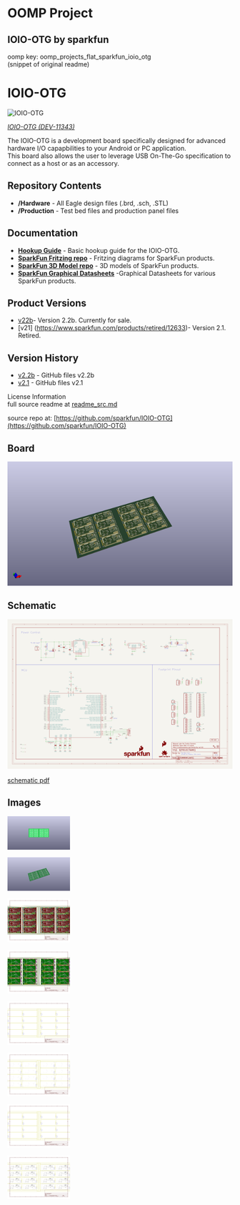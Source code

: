 # OOMP Project  
## IOIO-OTG  by sparkfun  
  
oomp key: oomp_projects_flat_sparkfun_ioio_otg  
(snippet of original readme)  
  
IOIO-OTG  
========  
  
![IOIO-OTG](https://cdn.sparkfun.com//assets/parts/1/0/9/8/3/13613-01.jpg)  
  
[*IOIO-OTG (DEV-11343)*](https://www.sparkfun.com/products/11343)  
  
The IOIO-OTG is a development board specifically designed for advanced hardware I/O capapbilities to your Android or PC application.  
This board also allows the user to leverage USB On-The-Go specification to connect as a host or as an accessory.   
  
Repository Contents  
-------------------  
* **/Hardware** - All Eagle design files (.brd, .sch, .STL)  
* **/Production** - Test bed files and production panel files  
  
Documentation  
--------------  
  
* **[Hookup Guide](https://learn.sparkfun.com/tutorials/ioio-otg-hookup-guide)** - Basic hookup guide for the IOIO-OTG.  
* **[SparkFun Fritzing repo](https://github.com/sparkfun/Fritzing_Parts)** - Fritzing diagrams for SparkFun products.  
* **[SparkFun 3D Model repo](https://github.com/sparkfun/3D_Models)** - 3D models of SparkFun products.   
* **[SparkFun Graphical Datasheets](https://github.com/sparkfun/Graphical_Datasheets)** -Graphical Datasheets for various SparkFun products.  
  
Product Versions  
----------------  
* [v22b](https://www.sparkfun.com/products/13613)- Version 2.2b. Currently for sale.  
* [v21] (https://www.sparkfun.com/products/retired/12633)- Version 2.1. Retired.  
  
Version History  
---------------  
* [v2.2b](https://github.com/sparkfun/IOIO-OTG/tree/V_2.2b) - GitHub files v2.2b  
* [v2.1](https://github.com/sparkfun/IOIO-OTG/tree/V_2.1) - GitHub files v2.1  
  
License Information  
  full source readme at [readme_src.md](readme_src.md)  
  
source repo at: [https://github.com/sparkfun/IOIO-OTG](https://github.com/sparkfun/IOIO-OTG)  
## Board  
  
[![working_3d.png](working_3d_600.png)](working_3d.png)  
## Schematic  
  
[![working_schematic.png](working_schematic_600.png)](working_schematic.png)  
  
[schematic pdf](working_schematic.pdf)  
## Images  
  
[![working_3D_bottom.png](working_3D_bottom_140.png)](working_3D_bottom.png)  
  
[![working_3D_top.png](working_3D_top_140.png)](working_3D_top.png)  
  
[![working_assembly_page_01.png](working_assembly_page_01_140.png)](working_assembly_page_01.png)  
  
[![working_assembly_page_02.png](working_assembly_page_02_140.png)](working_assembly_page_02.png)  
  
[![working_assembly_page_03.png](working_assembly_page_03_140.png)](working_assembly_page_03.png)  
  
[![working_assembly_page_04.png](working_assembly_page_04_140.png)](working_assembly_page_04.png)  
  
[![working_assembly_page_05.png](working_assembly_page_05_140.png)](working_assembly_page_05.png)  
  
[![working_assembly_page_06.png](working_assembly_page_06_140.png)](working_assembly_page_06.png)  
